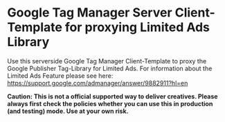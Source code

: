 # Google Tag Manager Server Client-Template for proxying Limited Ads Library
Use this serverside Google Tag Manager Client-Template to proxy the Google Publisher Tag-Library for Limited Ads. For information about the Limited Ads Feature please see here: https://support.google.com/admanager/answer/9882911?hl=en

__Caution: This is not a official supported way to deliver creatives. Please always first check the policies whether you can use this in production (and testing) mode. Use at your own risk.__
